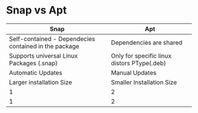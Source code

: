 # Snap vs Apt

| Snap | Apt |
| ------ | ------ |
| Self-contained - Dependecies contained in the package | Dependencies are shared |
| Supports universal Linux Packages (.snap) | Only for specific linux distors PType(.deb) |
| Automatic Updates | Manual Updates |
| Larger installation Size | Smaller Installation Size |
| 1 | 2 |
| 1 | 2 |